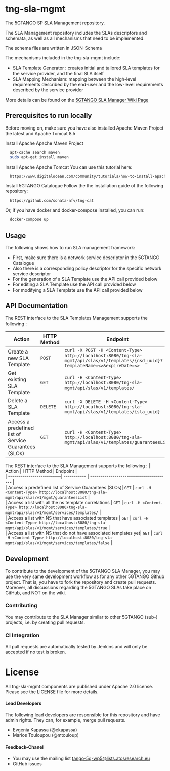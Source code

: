 # tng-sla-mgmt
The 5GTANGO SP SLA Management repository.  

The SLA Management repository includes the SLAs descriptors and schemata, as well as all mechanisms that need to be implemented. 
   
The schema files are written in JSON-Schema      
   
The mechanisms included in the tng-sla-mgmt include:
*  SLA Template Generator : creates initial and tailored SLA templates for the service provider, and the ﬁnal SLA itself
*  SLA Mapping Mechanism:  mapping between the high-level requirements described by the end-user and the low-level requirements described by the service provider

More details can be found on the [5GTANGO SLA Manager Wiki Page](https://github.com/sonata-nfv/tng-sla-mgmt/wiki)

## Prerequisites to run locally
Before moving on, make sure you have also installed Apache Maven Project the latest and Apache Tomcat 8.5

Install Apache Apache Maven Project
```sh
  apt-cache search maven
  sudo apt-get install maven
```

Install Apache Apache Tomcat
You can use this tutorial here:
```sh
  https://www.digitalocean.com/community/tutorials/how-to-install-apache-tomcat-8-on-ubuntu-16-04
```

Install 5GTANGO Catalogue
Follow the the installation guide of the following repository:
```sh
  https://github.com/sonata-nfv/tng-cat
```

Or, if you have docker and docker-compose installed, you can run:
```sh
  docker-compose up
```

## Usage
The following shows how to run SLA management framework:
* First, make sure there is a network service descriptor in the 5GTANGO Catalogue
* Also there is a corresponding policy descriptor for the specific network service descriptor
* For the generation of a SLA Template use the API call provided below
* For editing a SLA Template use the API call provided below
* For modifying a SLA Template use the API call provided below


## API Documentation

The REST interface to the SLA Templates Management supports the following :


|           Action          | HTTP Method |                  Endpoint            |  
| --------------------------| ----------- | --------------------------------------- |  
| Create a new SLA Template |    `POST`   | `curl -X POST -H <Content-Type> http://localhost:8080/tng-sla-mgmt/api/slas/v1/templates/{nsd_uuid}?templateName=<>&expireDate=<>` |  
| Get existing SLA Template |    `GET`    | `curl -H <Content-Type> http://localhost:8080/tng-sla-mgmt/api/slas/v1/templates/` |  
| Delete a SLA Template     |    `DELETE` | `curl -X DELETE -H <Content-Type> http://localhost:8080/tng-sla-mgmt/api/slas/v1/templates/{sla_uuid}` |  
| Access a predefined list of Service Guarantees (SLOs)| `GET` | `curl -H <Content-Type> http://localhost:8080/tng-sla-mgmt/api/slas/v1/templates/guaranteesList` |  


The REST interface to the SLA Management supports the following :
|           Action          | HTTP Method |                  Endpoint            |  
| --------------------------| ----------- | --------------------------------------- |  
| Access a predefined list of Service Guarantees (SLOs)| `GET` | `curl -H <Content-Type> http://localhost:8080/tng-sla-mgmt/api/slas/v1/mgmt/guaranteesList` |  
| Access a list with all the ns template correlations | `GET` | `curl -H <Content-Type> http://localhost:8080/tng-sla-mgmt/api/slas/v1/mgmt/services/templates/` |  
| Access a list with NS that have associated templates | `GET` | `curl -H <Content-Type> http://localhost:8080/tng-sla-mgmt/api/slas/v1/mgmt/services/templates/true` |  
| Access a list with NS that do not have associated templates yet| `GET` | `curl -H <Content-Type> http://localhost:8080/tng-sla-mgmt/api/slas/v1/mgmt/services/templates/false` |  

## Development

To contribute to the development of the 5GTANGO SLA Manager, you may use the very same development workflow as for any other 5GTANGO Github project. That is, you have to fork the repository and create pull requests. Moreover, all discussions regarding the 5GTANGO SLAs take place on GitHub, and NOT on the wiki.

### Contributing

You may contribute to the SLA Manager similar to other 5GTANGO (sub-) projects, i.e. by creating pull requests.

### CI Integration

All pull requests are automatically tested by Jenkins and will only be accepted if no test is broken.

# License
All tng-sla-mgmt components are published under Apache 2.0 license. Please see the LICENSE file for more details.

#### Lead Developers

The following lead developers are responsible for this repository and have admin rights. They can, for example, merge pull requests.
*  Evgenia Kapassa (@ekapassa)
*  Marios Touloupou (@mtouloup)

####  Feedback-Chanel

* You may use the mailing list tango-5g-wp5@lists.atosresearch.eu   
* GitHub issues

